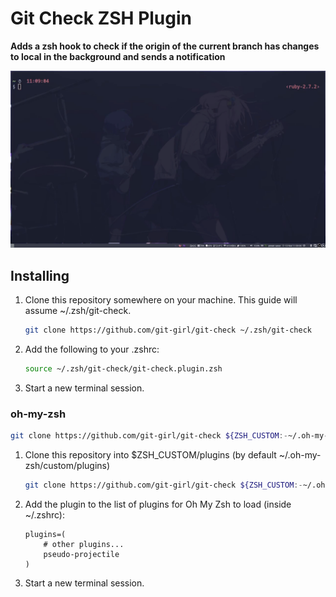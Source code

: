 # Git Check ZSH Plugin 

**Adds a zsh hook to check if the origin of the current branch has changes to local in the background and sends a notification** 

![Gif showing the behavior](/assets/git-check.gif)

## Installing

1. Clone this repository somewhere on your machine. This guide will assume ~/.zsh/git-check.
    ```bash
    git clone https://github.com/git-girl/git-check ~/.zsh/git-check
    ```
2. Add the following to your .zshrc:
    ```bash
   source ~/.zsh/git-check/git-check.plugin.zsh
    ```
3. Start a new terminal session.

### oh-my-zsh
```bash
git clone https://github.com/git-girl/git-check ${ZSH_CUSTOM:-~/.oh-my-zsh/custom}/plugins/git-check
```

1. Clone this repository into $ZSH_CUSTOM/plugins (by default ~/.oh-my-zsh/custom/plugins)
   ```bash
   git clone https://github.com/git-girl/git-check ${ZSH_CUSTOM:-~/.oh-my-zsh/custom}/plugins/git-check
   ```
2. Add the plugin to the list of plugins for Oh My Zsh to load (inside ~/.zshrc):
    ```
    plugins=( 
        # other plugins...
        pseudo-projectile
    )
    ```
3. Start a new terminal session.
